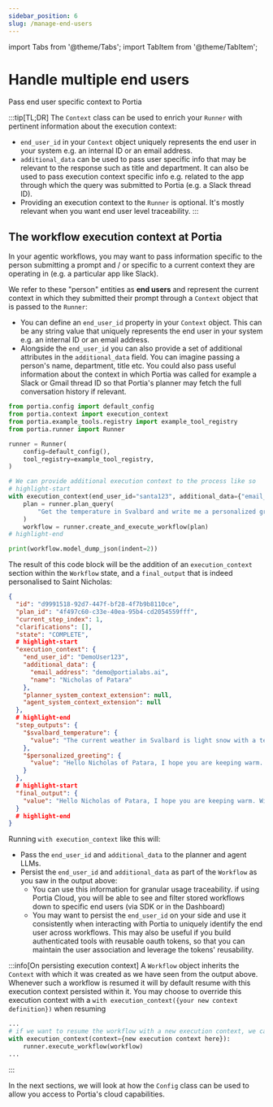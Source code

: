 ```yaml
---
sidebar_position: 6
slug: /manage-end-users
---
```


import Tabs from '@theme/Tabs';
import TabItem from '@theme/TabItem';

# Handle multiple end users

Pass end user specific context to Portia

:::tip[TL;DR]
The `Context` class can be used to enrich your `Runner` with pertinent information about the execution context:
- `end_user_id` in your `Context` object uniquely represents the end user in your system e.g. an internal ID or an email address.
- `additional_data` can be used to pass user specific info that may be relevant to the response such as title and department. It can also be used to pass execution context specific info e.g. related to the app through which the query was submitted to Portia (e.g. a Slack thread ID).
- Providing an execution context to the `Runner` is optional. It's mostly relevant when you want end user level traceability.
:::


## The workflow execution context at Portia

In your agentic workflows, you may want to pass information specific to the person submitting a prompt and / or specific to a current context they are operating in (e.g. a particular app like Slack). 

We refer to these "person" entities as **end users** and represent the current context in which they submitted their prompt through a `Context` object that is passed to the `Runner`:
- You can define an `end_user_id` property in your `Context` object. This can be any string value that uniquely represents the end user in your system e.g. an internal ID or an email address.
- Alongside the `end_user_id` you can also provide a set of additional attributes in the `additional_data` field. You can imagine passing a person's name, department, title etc. You could also pass useful information about the context in which Portia was called for example a Slack or Gmail thread ID so that Portia's planner may fetch the full conversation history if relevant.

```python title="main.py"
from portia.config import default_config
from portia.context import execution_context
from portia.example_tools.registry import example_tool_registry
from portia.runner import Runner

runner = Runner(
    config=default_config(),
    tool_registry=example_tool_registry,
)

# We can provide additional execution context to the process like so
# highlight-start
with execution_context(end_user_id="santa123", additional_data={"email_address": "santa@claus.com", "name": "Nicholas of Patara"}):
    plan = runner.plan_query(
        "Get the temperature in Svalbard and write me a personalized greeting with the result.",
    )
    workflow = runner.create_and_execute_workflow(plan)
# highlight-end

print(workflow.model_dump_json(indent=2))
```

The result of this code block will be the addition of an `execution_context` section within the `Workflow` state, and a `final_output` that is indeed personalised to Saint Nicholas:
```json title="workflow_state.json"
{
  "id": "d9991518-92d7-447f-bf28-4f7b9b8110ce",
  "plan_id": "4f497c60-c33e-40ea-95b4-cd2054559fff",
  "current_step_index": 1,
  "clarifications": [],
  "state": "COMPLETE",
  # highlight-start
  "execution_context": {
    "end_user_id": "DemoUser123",
    "additional_data": {
      "email_address": "demo@portialabs.ai",
      "name": "Nicholas of Patara"
    },
    "planner_system_context_extension": null,
    "agent_system_context_extension": null
  },
  # highlight-end
  "step_outputs": {
    "$svalbard_temperature": {
      "value": "The current weather in Svalbard is light snow with a temperature of -11.53°C."
    },
    "$personalized_greeting": {
      "value": "Hello Nicholas of Patara, I hope you are keeping warm. With the current weather in Svalbard showing light snow and a temperature of -11.53°C, make sure to bundle up and stay cozy!"
    }
  },
  # highlight-start
  "final_output": {
    "value": "Hello Nicholas of Patara, I hope you are keeping warm. With the current weather in Svalbard showing light snow and a temperature of -11.53°C, make sure to bundle up and stay cozy!"
  }
  # highlight-end
}
```

Running `with execution_context` like this will:
- Pass the `end_user_id` and `additional_data` to the planner and agent LLMs.
- Persist the `end_user_id` and `additional_data` as part of the `Workflow` as you saw in the output above:
    - You can use this information for granular usage traceability. if using Portia Cloud, you will be able to see and filter stored workflows down to specific end users (via SDK or in the Dashboard)
    - You may want to persist the `end_user_id` on your side and use it consistently when interacting with Portia to uniquely identify the end user across workflows. This may also be useful if you build authenticated tools with reusable oauth tokens, so that you can maintain the user association and leverage the tokens' reusability.

:::info[On persisting execution context]
A `Workflow` object inherits the `Context` with which it was created as we have seen from the output above. Whenever such a workflow is resumed it will by default resume with this execution context persisted within it. You may choose to override this execution context with a `with execution_context({your new context definition})` when resuming
```python
...
# if we want to resume the workflow with a new execution context, we can override it
with execution_context(context={new execution context here}):
    runner.execute_workflow(workflow)
...
```
:::

In the next sections, we will look at how the `Config` class can be used to allow you access to Portia's cloud capabilities.